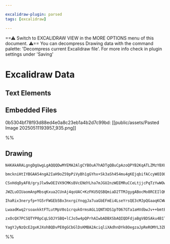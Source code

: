 ```yaml
---

excalidraw-plugin: parsed
tags: [excalidraw]

---
```

==⚠  Switch to EXCALIDRAW VIEW in the MORE OPTIONS menu of this document. ⚠== You can decompress Drawing data with the command palette: 'Decompress current Excalidraw file'. For more info check in plugin settings under 'Saving'


# Excalidraw Data

## Text Elements
## Embedded Files
0b5304bf78f93d88ed4e0a8c23eb1a4b2d7c99bd: [[public/assets/Pasted Image 20250511193957_935.png]]

%%
## Drawing
```compressed-json
N4KAkARALgngDgUwgLgAQQQDwMYEMA2AlgCYBOuA7hADTgQBuCpAzoQPYB2KqATLZMzYBXUtiRoIACyhQ4zZAHoFAc0JRJQgEYA6bGwC2CgF7N6hbEcK4OCtptbErHALRY8RMpWdx8Q1TdIEfARcZgRmBShcZQUebQB2bQAWGjoghH0EDihmbgBtcDBQMBKIEm4IAAlmDgBZAGk4AFYAYQBrejaAdVImgHEYZQAGIwArABFUkshYRArCfWikflLM

bmckniHtIYBGAA54ngA2IaH9oZ59pPiVyBh1gGYhx+Sk3aSh454mu4gKEjqbifACcyWOIOO8SaTRBIKSjya+1+hUgkgQhGU0m4j3iIL+1mUwW4Qz+zCgpDYbQQLTY+DYpAqFOszDguEC2SmpU0uGwbWUlKEHGItPpjIkzI4rPZWSgXMgADNCPh8ABlWDEiSCDzyiDkynUrqAyTcPiovUUqkIdUwTXobXlP6CrEccK5NC7P5sNnYNQPD1nP4C4RwA

CSxHdqDyAF0/gryJlw9wOEIVX9CMKsBVcENdYLha7mJGU2nzWEEMRuCCeLtjjcPqTzYwWOwuGhjn9m6xOAA5ThiYHHXZIpqPWvp5jjdJQCvcBUEMJ/TTCYUAUWCmWyxdT+D+QjgxFwM8rHviNz2F2uVw75qIHDayZ3f3pfNnaHn+EXZaiUCEkYgiDChmyi6kqwRJhIQyaKOQxJJoCrxPsCogo8xD7PsFZJAgQy4Ps2A8I8CCaLsuBwTwxDxNgcKa

JWZLuOIUaomAnpMbsqKxua2CUnAj4qoUAC+KzFKU5QSBQmiaD2TTMJgygABocMo8RCEIlQKrsjwcAAmgAQrqswMRgKqEHIyzmmsaDODwPzJNWBzQn8/qoM4jw1m8DbfCi0z/Ma3DDk02iPDcxxNJ5fzopi2IesOgVNMOYXmoSdqNt5+pWqKDIVAAxNhY5jrqPJ8sGQoinSmUSuQUpshycpxsqaoaoZDq0d+BoIEaxBAmgZqpZa1I2naep0o65rOp

IhaRix3neryfp+YG5rFWGEb5Bx3nxrgiYnqgJa7uaGbEFmEi4LseYrsQE3cMJpQGaaqKCWWCBvqg0LIrBILoZ2TDdm2qBNLcTbfa2fYcAO7ZNDcWw8NWE5TsEx5zguCBLud64ZLK26lt5+6Hgjp5JBCxyPKc0IHM+GYPmgu3Pmwr7bR+YQCeAa0QLgcBwOqR4McJ0DopkFREFitWFAwhAIBQOm8vy+alWK2UKgritchA2AiDVoYzvo6ptRl4roDl

LwaadKwq2rsoaxkktFTLutMpV0o1crqukOrmsAGL1QNTXDS1pTO67GTa1aHVdbwJv++bmtB/1jUVM1Ttm9kFv6AASsILpun54eJ1AycAPI+nNAYpZAEdJ+7nBQG7m3Kk5Xmlznydu5XqqEEYDFbNnLuRxkAAqWBQAAgoLv0QMECrC37jdR1EpBDy7bAUOiuDbdTItl7nmursKg8L0vITbaze8J935cZLvlIUL38CGTLyvMFxdL4HJwIwtoIJIiCu

zxOcQX7PCSQTYP0pCqLSOJYSBQ+lCJo5w4pQPrhAIwbADBXSbAQIQDFdjaBgV8DSAku4B1TudS6Eg74mwFCQVu7dTQlwgBQ4g6oEA8TQAg+htQ2CHW3rgTQwR6ZI3IaQEgts0DXQgDpOkh9SDKB5AAChrLcXg39qCKIUdsJoABKXUKcEDKFTOyCoUjZEEVJLwZ4yjjHKLUZo/B68c7RwQAXKArZMZ7VKBtTI2jMyCMUqg7yWRuG8O4BSDBfxsBEG

YagYJyNzQcE2gxKJXohBQDvPE0gGCbGlDsKMBA2AciqliXAdhnDYk8OegzaJpReROMYL3ZB+BfE3RvnHdIuTWy6lVuSAw185hUyfLeWm1I+GfgqaUfAoQh6tJqXU3i+AmZgAeoqZU4Qrr8RAPxIAA===
```
%%
